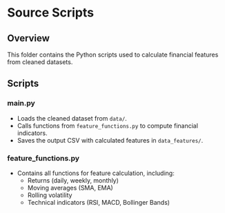 # Source Scripts

## Overview
This folder contains the Python scripts used to calculate financial features from cleaned datasets.

## Scripts

### main.py
- Loads the cleaned dataset from `data/`.
- Calls functions from `feature_functions.py` to compute financial indicators.
- Saves the output CSV with calculated features in `data_features/`.

### feature_functions.py
- Contains all functions for feature calculation, including:
  - Returns (daily, weekly, monthly)
  - Moving averages (SMA, EMA)
  - Rolling volatility
  - Technical indicators (RSI, MACD, Bollinger Bands)

